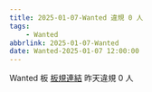 ```yaml
---
title: 2025-01-07-Wanted 違規 0 人
tags:
    - Wanted
abbrlink: 2025-01-07-Wanted
date: Wanted-2025-01-07 12:00:00
---
```

Wanted 板 [板規連結](https://www.ptt.cc/bbs/Wanted/M.1608829773.A.D3B.html)
昨天違規 0 人
